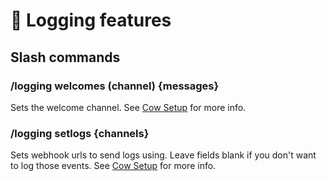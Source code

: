# 📓 Logging features

## Slash commands

### /logging welcomes (channel) {messages}

Sets the welcome channel. See [Cow Setup](https://app.gitbook.com/o/ZpmyrmVlDuiyJG9W3u9b/s/xYA3uqXtttpZjZRehjiq/ "mention") for more info.

### /logging setlogs {channels}

Sets webhook urls to send logs using. Leave fields blank if you don't want to log those events. See [Cow Setup](https://app.gitbook.com/o/ZpmyrmVlDuiyJG9W3u9b/s/xYA3uqXtttpZjZRehjiq/ "mention") for more info.
